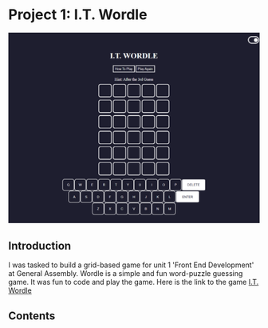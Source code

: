 <h1>Project 1: I.T. Wordle</h1>
<img src="PagePic.png">
<h2>Introduction</h2>
<p>I was tasked to build a grid-based game for unit 1 'Front End Development' at General Assembly. Wordle is a simple and fun word-puzzle guessing game. It was fun to code and play the game. Here is the link to the game <a href="https://buali03.github.io/Wordle-Game/">I.T. Wordle</a></p>
<h2>Contents</h2>
